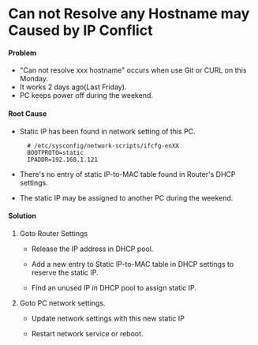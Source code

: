 # Can not Resolve any Hostname may Caused by IP Conflict

#### Problem
* "Can not resolve xxx hostname" occurs when use Git or CURL on this Monday.
* It works 2 days ago(Last Friday).
* PC keeps power off during the weekend.

#### Root Cause
* Static IP has been found in network setting of this PC.

        # /etc/sysconfig/network-scripts/ifcfg-enXX
        BOOTPROTO=static
        IPADDR=192.168.1.121

* There's no entry of static IP-to-MAC table found in Router's DHCP settings.

* The static IP may be assigned to another PC during the weekend.

#### Solution
1. Goto Router Settings

    * Release the IP address in DHCP pool.

    * Add a new entry to Static IP-to-MAC table in DHCP settings to reserve the static IP.

    * Find an unused IP in DHCP pool to assign static IP.

2. Goto PC network settings.

    * Update network settings with this new static IP

    * Restart network service or reboot.
